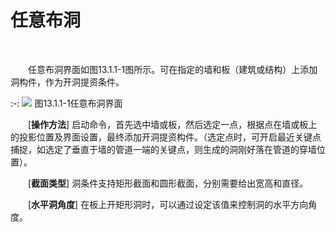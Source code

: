# 任意布洞
<br/>

&emsp;&emsp;任意布洞界面如图13.1.1\-1图所示。可在指定的墙和板（建筑或结构）上添加洞构件，作为开洞提资条件。


:-: ![](images/639.png)
图13.1.1\-1任意布洞界面

&emsp;&emsp;[**操作方法**\] 启动命令，首先选中墙或板，然后选定一点，根据点在墙或板上的投影位置及界面设置，最终添加开洞提资构件。（选定点时，可开启最近关键点捕捉，如选定了垂直于墙的管道一端的关键点，则生成的洞刚好落在管道的穿墙位置）。

&emsp;&emsp;[**截面类型**\] 洞条件支持矩形截面和圆形截面，分别需要给出宽高和直径。

&emsp;&emsp;[**水平洞角度**\] 在板上开矩形洞时，可以通过设定该值来控制洞的水平方向角度。